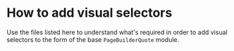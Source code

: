 # How to add visual selectors

Use the files listed here to understand what's required in order to add visual selectors to the form of the base `PageBuilderQuote` module.
